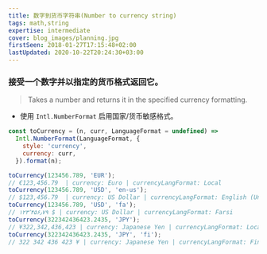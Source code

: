 ```yaml
---
title: 数字到货币字符串(Number to currency string)
tags: math,string
expertise: intermediate
cover: blog_images/planning.jpg
firstSeen: 2018-01-27T17:15:48+02:00
lastUpdated: 2020-10-22T20:24:30+03:00
---
```


### 接受一个数字并以指定的货币格式返回它。
> Takes a number and returns it in the specified currency formatting.

- 使用 `Intl.NumberFormat` 启用国家/货币敏感格式。

```js
const toCurrency = (n, curr, LanguageFormat = undefined) =>
  Intl.NumberFormat(LanguageFormat, {
    style: 'currency',
    currency: curr,
  }).format(n);
```

```js
toCurrency(123456.789, 'EUR');
// €123,456.79  | currency: Euro | currencyLangFormat: Local
toCurrency(123456.789, 'USD', 'en-us');
// $123,456.79  | currency: US Dollar | currencyLangFormat: English (United States)
toCurrency(123456.789, 'USD', 'fa');
// ۱۲۳٬۴۵۶٫۷۹ ؜$ | currency: US Dollar | currencyLangFormat: Farsi
toCurrency(322342436423.2435, 'JPY');
// ¥322,342,436,423 | currency: Japanese Yen | currencyLangFormat: Local
toCurrency(322342436423.2435, 'JPY', 'fi');
// 322 342 436 423 ¥ | currency: Japanese Yen | currencyLangFormat: Finnish
```
